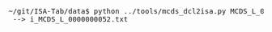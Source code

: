 
<pre>
~/git/ISA-Tab/data$ python ../tools/mcds_dcl2isa.py MCDS_L_0000000052.xml 
 --> i_MCDS_L_0000000052.txt
 </pre>

